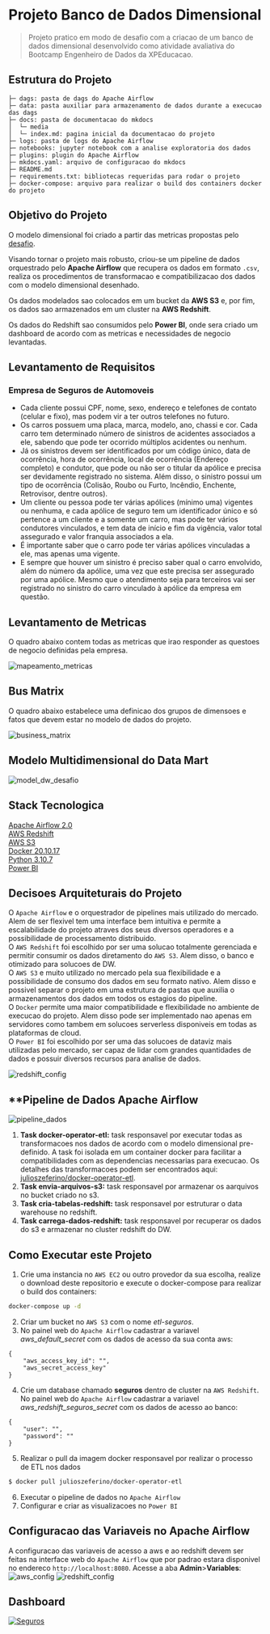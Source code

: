 # Projeto Banco de Dados Dimensional

> Projeto pratico em modo de desafio com a criacao de um banco de dados dimensional desenvolvido como atividade avaliativa do Bootcamp Engenheiro de Dados da XPEducacao.
## **Estrutura do Projeto**

    ├─ dags: pasta de dags do Apache Airflow
    ├─ data: pasta auxiliar para armazenamento de dados durante a execucao das dags
    ├─ docs: pasta de documentacao do mkdocs
    │  └─ media
    │  └─ index.md: pagina inicial da documentacao do projeto
    ├─ logs: pasta de logs do Apache Airflow
    ├─ notebooks: jupyter notebook com a analise exploratoria dos dados
    ├─ plugins: plugin do Apache Airflow
    ├─ mkdocs.yaml: arquivo de configuracao do mkdocs
    ├─ README.md
    ├─ requirements.txt: bibliotecas requeridas para rodar o projeto
    ├─ docker-compose: arquivo para realizar o build dos containers docker do projeto


## **Objetivo do Projeto**

O modelo dimensional foi criado a partir das metricas propostas pelo [desafio](docs/desafio_xp.pdf).

Visando tornar o projeto mais robusto, criou-se um pipeline de dados orquestrado pelo **Apache Airflow** que recupera os dados em formato `.csv`, realiza os procedimentos de transformacao e compatibilizacao dos dados com o modelo dimensional desenhado.

Os dados modelados sao colocados em um bucket da **AWS S3** e, por fim, os dados sao armazenados em um cluster na **AWS Redshift**.

Os dados do Redshift sao consumidos pelo **Power BI**, onde sera criado um dashboard de acordo com as metricas e necessidades de negocio levantadas.

## **Levantamento de Requisitos**
### Empresa de Seguros de Automoveis
- Cada cliente possui CPF, nome, sexo, endereço e telefones de contato (celular e fixo), mas podem vir a ter outros telefones no futuro. 
- Os carros possuem uma placa, marca, modelo, ano, chassi e cor. Cada carro tem determinado número de sinistros de acidentes associados a ele, sabendo que pode ter ocorrido múltiplos acidentes ou nenhum. 
- Já os sinistros devem ser identificados por um código único, data de ocorrência, hora de ocorrência, local de ocorrência (Endereço completo) e condutor, que pode ou não ser o titular da apólice e precisa ser devidamente registrado no sistema. Além disso, o sinistro possui um tipo de ocorrência (Colisão, Roubo ou Furto, Incêndio, Enchente, Retrovisor, dentre outros). 
- Um cliente ou pessoa pode ter várias apólices (mínimo uma) vigentes ou nenhuma, e cada apólice de seguro tem um identificador único e só pertence a um cliente e a somente um carro, mas pode ter vários condutores vinculados, e tem data de início e fim da vigência, valor total assegurado e valor franquia associados a ela.
- É importante saber que o carro pode ter várias apólices vinculadas a ele, mas apenas uma vigente.
- E sempre que houver um sinistro é preciso saber qual o carro envolvido, além do número da apólice, uma vez que este precisa ser assegurado por uma apólice. Mesmo que o atendimento seja para terceiros vai ser registrado no sinistro do carro vinculado à apólice da empresa em questão. 

## **Levantamento de Metricas**

O quadro abaixo contem todas as metricas que irao responder as questoes de negocio definidas
pela empresa.

![mapeamento_metricas](media/mapeamento_metricas.png)

## **Bus Matrix**

O quadro abaixo estabelece uma definicao dos grupos de dimensoes e fatos que devem estar no
modelo de dados do projeto. 

![business_matrix](media/business_matrix.png)


## **Modelo Multidimensional do Data Mart**
![model_dw_desafio](media/model_dw_desafio.png)


## **Stack Tecnologica**

[Apache Airflow 2.0](https://airflow.apache.org/)  
[AWS Redshift](https://aws.amazon.com/pt/redshift/)  
[AWS S3](https://aws.amazon.com/pt/s3/)  
[Docker 20.10.17](https://www.docker.com/)  
[Python 3.10.7](https://www.python.org/)  
[Power BI](https://powerbi.microsoft.com/pt-br/)    

## **Decisoes Arquiteturais do Projeto**

O `Apache Airflow` e o orquestrador de pipelines mais utilizado do mercado. Alem de ser flexivel tem uma 
interface bem intuitiva e permite a escalabilidade do projeto atraves dos seus diversos operadores e a 
possibilidade de processamento distribuido.    
O `AWS Redshift` foi escolhido por ser uma solucao totalmente gerenciada e permitir consumir os dados 
diretamento do `AWS S3`. Alem disso, o banco e otimizado para solucoes de DW.    
O `AWS S3` e muito utilizado no mercado pela sua flexibilidade e a possibilidade de consumo dos dados
em seu formato nativo. Alem disso e possivel separar o projeto em uma estrutura de pastas que auxilia o 
armazenamentos dos dados em todos os estagios do pipeline.  
O `Docker` permite uma maior compatibilidade e flexibilidade no ambiente de execucao do projeto. Alem disso
pode ser implementado nao apenas em servidores como tambem em solucoes serverless disponiveis em todas as 
plataformas de cloud.  
O `Power BI` foi escolhido por ser uma das solucoes de dataviz mais utilizadas pelo mercado, ser capaz de lidar
com grandes quantidades de dados e possuir diversos recursos para analise de dados.

![redshift_config](media/arquitetura.png)

## **Pipeline de Dados Apache Airflow
![pipeline_dados](media/pipeline.png)
1. **Task docker-operator-etl:** task responsavel por executar todas as transformacoes nos dados de acordo com o modelo dimensional pre-definido. A task foi isolada em um container docker para facilitar a compatibilidades com as dependencias necessarias para execucao. Os detalhes das transformacoes podem ser encontrados aqui: [julioszeferino/docker-operator-etl](https://hub.docker.com/r/julioszeferino/docker-operator-etl).
2. **Task envia-arquivos-s3:** task responsavel por armazenar os aarquivos no bucket criado no s3.
3. **Task cria-tabelas-redshift:** task responsavel por estruturar o data warehouse no redshift.
4. **Task carrega-dados-redshift:** task responsavel por recuperar os dados do s3 e armazenar no cluster redshift do DW.
## **Como Executar este Projeto**

1. Crie uma instancia no `AWS EC2` ou outro provedor da sua escolha, realize o download deste repositorio e execute o docker-compose para realizar o build dos containers:
```bash
docker-compose up -d
```

2. Criar um bucket no `AWS S3` com o nome *etl-seguros*.
3. No painel web do `Apache Airflow` cadastrar a variavel *aws_default_secret* com os dados de acesso da sua conta aws:
```
{
    "aws_access_key_id": "",
    "aws_secret_access_key"
}
```

4. Crie um database chamado **seguros** dentro de cluster na `AWS Redshift`. No painel web do `Apache Airflow` cadastrar a variavel *aws_redshift_seguros_secret* com os dados de acesso ao banco:
```
{
    "user": "",
    "password": ""
}
```
5. Realizar o pull da imagem docker responsavel por realizar o processo de ETL nos dados
```bash
$ docker pull julioszeferino/docker-operator-etl
```
6. Executar o pipeline de dados no `Apache Airflow`
7. Configurar e criar as visualizacoes no `Power BI`


## **Configuracao das Variaveis no Apache Airflow**
A configuracao das variaveis de acesso a aws e ao redshift devem ser feitas na interface web do `Apache Airflow` que por padrao estara disponivel no endereco `http://localhost:8080`. Acesse a aba **Admin**>**Variables**:
![aws_config](media/variavel_aws_config.png)
![redshift_config](media/variavel_redshift_config.png)

## **Dashboard**
[![Seguros](media/seguros.png)](https://app.powerbi.com/view?r=eyJrIjoiNmIwNDg1ZjctZmY0YS00ZjYwLTlhYjgtMjcxNjQyZDJhZWY1IiwidCI6IjM0Zjc1YTY1LWUzYWItNDY3Yy1hNzhhLTcxNjkwNTBjMWY5MSJ9)  

